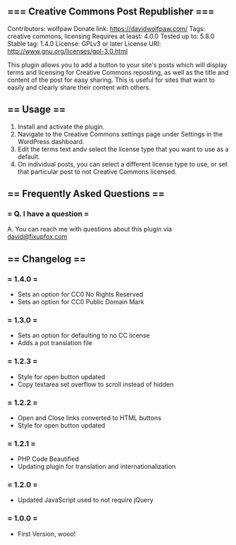 ## === Creative Commons Post Republisher ===
Contributors: wolfpaw
Donate link: https://davidwolfpaw.com/
Tags: creative commons, licensing
Requires at least: 4.0.0
Tested up to: 5.8.0
Stable tag: 1.4.0
License: GPLv3 or later
License URI: http://www.gnu.org/licenses/gpl-3.0.html

This plugin allows you to add a button to your site's posts which will display terms and licensing for Creative Commons reposting, as well as the title and content of the post for easy sharing. This is useful for sites that want to easily and clearly share their content with others.

## == Usage ==

1. Install and activate the plugin.
2. Navigate to the Creative Commons settings page under Settings in the WordPress dashboard.
3. Edit the terms text andv select the license type that you want to use as a default.
4. On individual posts, you can select a different license type to use, or set that particular post to not Creative Commons licensed.


## == Frequently Asked Questions ==

### = Q. I have a question =
A. You can reach me with questions about this plugin via david@fixupfox.com

## == Changelog ==

### = 1.4.0 =
* Sets an option for CC0 No Rights Reserved
* Sets an option for CC0 Public Domain Mark

### = 1.3.0 =
* Sets an option for defaulting to no CC license
* Adds a pot translation file

### = 1.2.3 =
* Style for open button updated
* Copy textarea set overflow to scroll instead of hidden

### = 1.2.2 =
* Open and Close links converted to HTML buttons
* Style for open button updated

### = 1.2.1 =
* PHP Code Beautified
* Updating plugin for translation and internationalization

### = 1.2.0 =
* Updated JavaScript used to not require jQuery

### = 1.0.0 =
* First Version, wooo!

